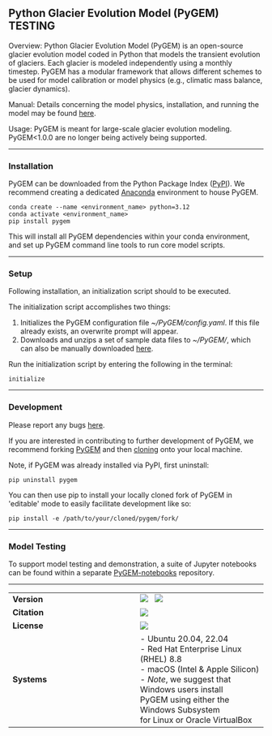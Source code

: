 ## Python Glacier Evolution Model (PyGEM) TESTING

Overview: Python Glacier Evolution Model (PyGEM) is an open-source glacier evolution model coded in Python that models the transient evolution of glaciers. Each glacier is modeled independently using a monthly timestep. PyGEM has a modular framework that allows different schemes to be used for model calibration or model physics (e.g., climatic mass balance, glacier dynamics).

Manual: Details concerning the model physics, installation, and running the model may be found [here](https://pygem.readthedocs.io/en/latest/).

Usage: PyGEM is meant for large-scale glacier evolution modeling.  PyGEM<1.0.0 are no longer being actively being supported.

***

### Installation
PyGEM can be downloaded from the Python Package Index ([PyPI](https://pypi.org/project/pygem/)).  We recommend creating a dedicated [Anaconda](https://anaconda.org/) environment to house PyGEM.
```
conda create --name <environment_name> python=3.12
conda activate <environment_name>
pip install pygem
```
This will install all PyGEM dependencies within your conda environment, and set up PyGEM command line tools to run core model scripts.

***

### Setup
Following installation, an initialization script should to be executed.

The initialization script accomplishes two things:
1. Initializes the PyGEM configuration file *~/PyGEM/config.yaml*.  If this file already exists, an overwrite prompt will appear.
2. Downloads and unzips a set of sample data files to *~/PyGEM/*, which can also be manually downloaded [here](https://drive.google.com/file/d/1Wu4ZqpOKxnc4EYhcRHQbwGq95FoOxMfZ/view?usp=drive_link).

Run the initialization script by entering the following in the terminal:
```
initialize
```

***

### Development
Please report any bugs [here](https://github.com/PyGEM-Community/PyGEM/issues).

If you are interested in contributing to further development of PyGEM, we recommend forking [PyGEM](https://github.com/PyGEM-Community/PyGEM) and then [cloning](https://docs.github.com/en/repositories/creating-and-managing-repositories/cloning-a-repository) onto your local machine.

Note, if PyGEM was already installed via PyPI, first uninstall:
```
pip uninstall pygem
````

You can then use pip to install your locally cloned fork of PyGEM in 'editable' mode to easily facilitate development like so:
```
pip install -e /path/to/your/cloned/pygem/fork/
```


***

### Model Testing

To support model testing and demonstration, a suite of Jupyter notebooks can be found within a separate [PyGEM-notebooks](https://github.com/PyGEM-Community/PyGEM-notebooks) repository. 

***

<table style="width: 100%;">
  <tr>
    <td style="width: 50%;"><b>Version</b></td>
    <td style="width: 50%;">
      <a href="https://pypi.python.org/pypi/pygem"><img src="https://img.shields.io/pypi/v/pygem.svg"></a>
      &nbsp;
      <a href="https://pypi.python.org/pypi/pygem"><img src="https://img.shields.io/pypi/pyversions/pygem.svg"></a>
    </td>
  </tr>
  <tr>
    <td style="width: 50%;"><b>Citation</b></td>
    <td style="width: 50%;">
      <a href="https://www.science.org/doi/10.1126/science.abo1324"><img src="https://img.shields.io/badge/citation-Rounce%20et%20al.%20(2023;%20Science)-orange.svg"></a>
    </td>
  </tr>
  <tr>
    <td style="width: 50%;"><b>License</b></td>
    <td style="width: 50%;">
      <a href="https://github.com/PyGEM-Community/PyGEM/blob/master/LICENSE.txt"><img src="https://img.shields.io/pypi/l/pygem.svg"></a>
    </td>
  </tr>
  <tr>
    <td style="width: 50%;"><b>Systems</b></td>
    <td style="width: 50%;">
      - Ubuntu 20.04, 22.04 <br>
      - Red Hat Enterprise Linux (RHEL) 8.8 <br>
      - macOS (Intel & Apple Silicon) <br>
      - <em>Note</em>, we suggest that Windows users install<br>PyGEM using either the Windows Subsystem<br>for Linux or Oracle VirtualBox
    </td>
  </tr>
</table>
